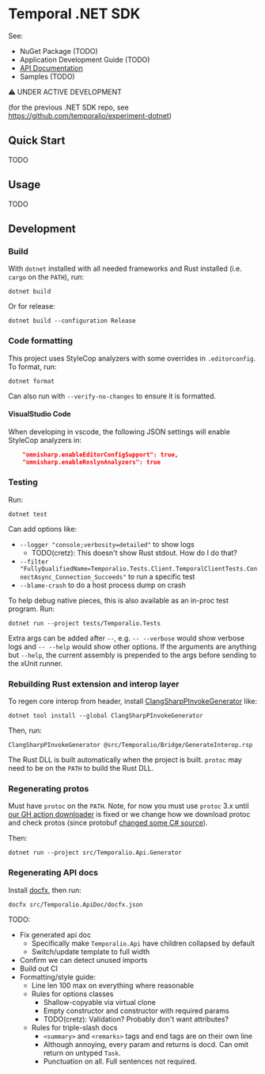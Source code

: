 # Temporal .NET SDK

See:

* NuGet Package (TODO)
* Application Development Guide (TODO)
* [API Documentation](https://dotnet.temporal.io/api)
* Samples (TODO)

⚠️ UNDER ACTIVE DEVELOPMENT

(for the previous .NET SDK repo, see https://github.com/temporalio/experiment-dotnet)

## Quick Start

TODO

## Usage

TODO

## Development

### Build

With `dotnet` installed with all needed frameworks and Rust installed (i.e.
`cargo` on the `PATH`), run:

    dotnet build

Or for release:

    dotnet build --configuration Release

### Code formatting

This project uses StyleCop analyzers with some overrides in `.editorconfig`. To format, run:

    dotnet format

Can also run with `--verify-no-changes` to ensure it is formatted.

#### VisualStudio Code

When developing in vscode, the following JSON settings will enable StyleCop analyzers in:

```json
    "omnisharp.enableEditorConfigSupport": true,
    "omnisharp.enableRoslynAnalyzers": true
```

### Testing

Run:

    dotnet test

Can add options like:

* `--logger "console;verbosity=detailed"` to show logs
  * TODO(cretz): This doesn't show Rust stdout. How do I do that?
* `--filter "FullyQualifiedName=Temporalio.Tests.Client.TemporalClientTests.ConnectAsync_Connection_Succeeds"` to run a
  specific test
* `--blame-crash` to do a host process dump on crash

To help debug native pieces, this is also available as an in-proc test program. Run:

    dotnet run --project tests/Temporalio.Tests

Extra args can be added after `--`, e.g. `-- --verbose` would show verbose logs and `-- --help` would show other
options. If the arguments are anything but `--help`, the current assembly is prepended to the args before sending to the
xUnit runner.

### Rebuilding Rust extension and interop layer

To regen core interop from header, install
[ClangSharpPInvokeGenerator](https://github.com/dotnet/ClangSharp#generating-bindings) like:

    dotnet tool install --global ClangSharpPInvokeGenerator

Then, run:

    ClangSharpPInvokeGenerator @src/Temporalio/Bridge/GenerateInterop.rsp

The Rust DLL is built automatically when the project is built. `protoc` may need to be on the `PATH` to build the Rust
DLL.

### Regenerating protos

Must have `protoc` on the `PATH`. Note, for now you must use `protoc` 3.x until
[our GH action downloader](https://github.com/arduino/setup-protoc/issues/33) is fixed or we change how we download
protoc and check protos (since protobuf
[changed some C# source](https://github.com/protocolbuffers/protobuf/pull/9981)).

Then:

    dotnet run --project src/Temporalio.Api.Generator

### Regenerating API docs

Install [docfx](https://dotnet.github.io/docfx/), then run:

    docfx src/Temporalio.ApiDoc/docfx.json

TODO:

* Fix generated api doc
  * Specifically make `Temporalio.Api` have children collapsed by default
  * Switch/update template to full width
* Confirm we can detect unused imports
* Build out CI
* Formatting/style guide:
  * Line len 100 max on everything where reasonable
  * Rules for options classes
    * Shallow-copyable via virtual clone
    * Empty constructor and constructor with required params
    * TODO(cretz): Validation? Probably don't want attributes?
  * Rules for triple-slash docs
    * `<summary>` and `<remarks>` tags and end tags are on their own line
    * Although annoying, every param and returns is docd. Can omit return on untyped `Task`.
    * Punctuation on all. Full sentences not required.
